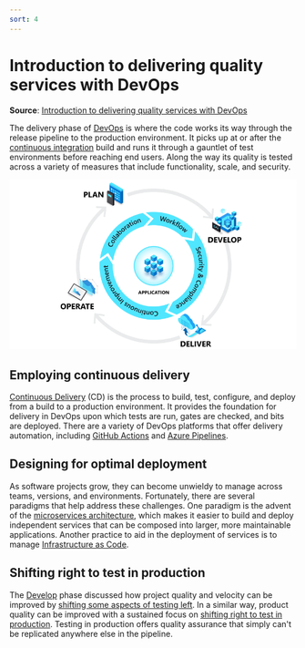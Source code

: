 ```yaml
---
sort: 4
---
```

# Introduction to delivering quality services with DevOps
**Source**: [Introduction to delivering quality services with DevOps](https://docs.microsoft.com/en-us/devops/deliver/delivering-quality-services-with-devops)

The delivery phase of [DevOps](README.md) is where the code works its way through the release 
pipeline to the production environment. It picks up at or after the 
[continuous integration](6-CI.md) build and runs it through a gauntlet 
of test environments before reaching end users. Along the way its quality is tested across a variety of 
measures that include functionality, scale, and security.

![The DevOps lifecycle](_img/devops-lifecycle.png)

## Employing continuous delivery

[Continuous Delivery](7-CD.md) (CD) is the process to build, test, configure, and 
deploy from a build to a production environment. It provides the foundation for delivery in DevOps upon 
which tests are run, gates are checked, and bits are deployed. There are a variety of DevOps platforms 
that offer delivery automation, including [GitHub Actions](https://github.com/features/actions) and 
[Azure Pipelines](https://azure.microsoft.com/services/devops/pipelines/).

## Designing for optimal deployment

As software projects grow, they can become unwieldy to manage across teams, versions, and environments. 
Fortunately, there are several paradigms that help address these challenges. One paradigm is the advent 
of the [microservices architecture](10-Microservices.md), which makes it easier to build and deploy 
independent services that can be composed into larger, more maintainable applications. Another practice 
to aid in the deployment of services is to manage 
[Infrastructure as Code](9-IaaC.md).

## Shifting right to test in production 

The [Develop](2-Develop.md) phase discussed how project quality 
and velocity can be improved by 
[shifting some aspects of testing left](https://docs.microsoft.com/en-us/devops/develop/shift-left-make-testing-fast-reliable). In a 
similar way, product quality can be improved with a sustained focus on 
[shifting right to test in production](https://docs.microsoft.com/en-us/devops/deliver/shift-right-test-production). Testing in production offers 
quality assurance that simply can't be replicated anywhere else in the pipeline.